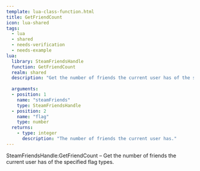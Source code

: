 ```yaml
---
template: lua-class-function.html
title: GetFriendCount
icon: lua-shared
tags:
  - lua
  - shared
  - needs-verification
  - needs-example
lua:
  library: SteamFriendsHandle
  function: GetFriendCount
  realm: shared
  description: "Get the number of friends the current user has of the specified flag types."
  
  arguments:
  - position: 1
    name: "steamFriends"
    type: SteamFriendsHandle
  - position: 2
    name: "flag"
    type: number
  returns:
    - type: integer
      description: "The number of friends the current user has."
---
```


<div class="lua__search__keywords">
SteamFriendsHandle:GetFriendCount &#x2013; Get the number of friends the current user has of the specified flag types.
</div>
